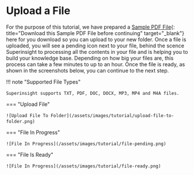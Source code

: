 # Upload a File

For the purpose of this tutorial, we have prepared a [Sample PDF File](/assets/files/tutorial/tutorial.pdf){: title="Download this Sample PDF File before continuing" target="\_blank"} here for you download so you can upload to your new folder. Once a file is uploaded, you will see a pending icon next to your file, behind the scence Superinsight to processing all the contents in your file and is helping you to build your knowledge base. Depending on how big your files are, this process can take a few minutes to up to an hour.
Once the file is ready, as shown in the screenshots below, you can continue to the next step.

!!! note "Supported File Types"

    Superinsight supports TXT, PDF, DOC, DOCX, MP3, MP4 and M4A files.

=== "Upload File"

    ![Upload File To Folder](/assets/images/tutorial/upload-file-to-folder.png)

=== "File In Progress"

    ![File In Progress](/assets/images/tutorial/file-pending.png)

=== "File Is Ready"

    ![File In Progress](/assets/images/tutorial/file-ready.png)
